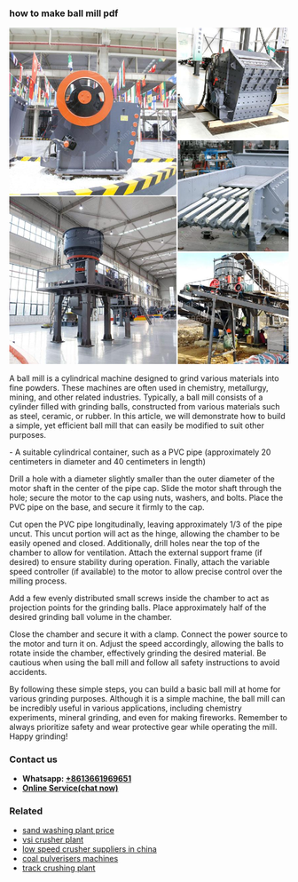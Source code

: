 <h3>how to make ball mill pdf</h3><img src='1706766778.jpg' alt=''><p>A ball mill is a cylindrical machine designed to grind various materials into fine powders. These machines are often used in chemistry, metallurgy, mining, and other related industries. Typically, a ball mill consists of a cylinder filled with grinding balls, constructed from various materials such as steel, ceramic, or rubber. In this article, we will demonstrate how to build a simple, yet efficient ball mill that can easily be modified to suit other purposes.</p><p>- A suitable cylindrical container, such as a PVC pipe (approximately 20 centimeters in diameter and 40 centimeters in length)</p><p>Drill a hole with a diameter slightly smaller than the outer diameter of the motor shaft in the center of the pipe cap. Slide the motor shaft through the hole; secure the motor to the cap using nuts, washers, and bolts. Place the PVC pipe on the base, and secure it firmly to the cap.</p><p>Cut open the PVC pipe longitudinally, leaving approximately 1/3 of the pipe uncut. This uncut portion will act as the hinge, allowing the chamber to be easily opened and closed. Additionally, drill holes near the top of the chamber to allow for ventilation. Attach the external support frame (if desired) to ensure stability during operation. Finally, attach the variable speed controller (if available) to the motor to allow precise control over the milling process.</p><p>Add a few evenly distributed small screws inside the chamber to act as projection points for the grinding balls. Place approximately half of the desired grinding ball volume in the chamber.</p><p>Close the chamber and secure it with a clamp. Connect the power source to the motor and turn it on. Adjust the speed accordingly, allowing the balls to rotate inside the chamber, effectively grinding the desired material. Be cautious when using the ball mill and follow all safety instructions to avoid accidents.</p><p>By following these simple steps, you can build a basic ball mill at home for various grinding purposes. Although it is a simple machine, the ball mill can be incredibly useful in various applications, including chemistry experiments, mineral grinding, and even for making fireworks. Remember to always prioritize safety and wear protective gear while operating the mill. Happy grinding!</p><h3>Contact us</h3><ul><li><strong>Whatsapp:&nbsp;<a href="https://wa.me/8613661969651">+8613661969651</a></strong></li><li><a href="https://swt.shibang-china.com/?git&amp;zhl&amp;how to make ball mill pdf"><strong>Online Service(chat now)</strong></a></li></ul><h3>Related</h3><ul><li><a href='sand washing plant price.md'>sand washing plant price</a></li><li><a href='vsi crusher plant.md'>vsi crusher plant</a></li><li><a href='low speed crusher suppliers in china.md'>low speed crusher suppliers in china</a></li><li><a href='coal pulverisers machines.md'>coal pulverisers machines</a></li><li><a href='track crushing plant.md'>track crushing plant</a></li></ul>